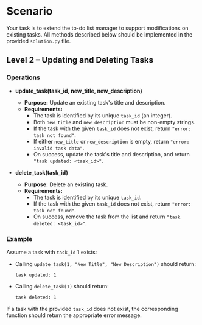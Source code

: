 # Scenario

Your task is to extend the to-do list manager to support modifications on existing tasks. All methods described below should be implemented in the provided `solution.py` file.

## Level 2 – Updating and Deleting Tasks

### Operations

- **update_task(task_id, new_title, new_description)**
  - **Purpose:** Update an existing task's title and description.
  - **Requirements:**
    - The task is identified by its unique `task_id` (an integer).
    - Both `new_title` and `new_description` must be non-empty strings.
    - If the task with the given `task_id` does not exist, return `"error: task not found"`.
    - If either `new_title` or `new_description` is empty, return `"error: invalid task data"`.
    - On success, update the task's title and description, and return `"task updated: <task_id>"`.

- **delete_task(task_id)**
  - **Purpose:** Delete an existing task.
  - **Requirements:**
    - The task is identified by its unique `task_id`.
    - If the task with the given `task_id` does not exist, return `"error: task not found"`.
    - On success, remove the task from the list and return `"task deleted: <task_id>"`.

### Example

Assume a task with `task_id` 1 exists:
- Calling `update_task(1, "New Title", "New Description")` should return:
  ```
  task updated: 1
  ```
- Calling `delete_task(1)` should return:
  ```
  task deleted: 1
  ```
If a task with the provided `task_id` does not exist, the corresponding function should return the appropriate error message.